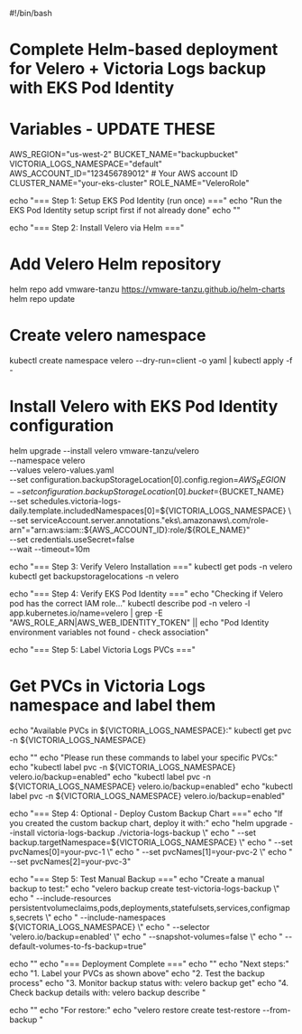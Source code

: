 #!/bin/bash

# Complete Helm-based deployment for Velero + Victoria Logs backup with EKS Pod Identity

# Variables - UPDATE THESE
AWS_REGION="us-west-2"
BUCKET_NAME="backupbucket"
VICTORIA_LOGS_NAMESPACE="default"
AWS_ACCOUNT_ID="123456789012"  # Your AWS account ID
CLUSTER_NAME="your-eks-cluster"
ROLE_NAME="VeleroRole"

echo "=== Step 1: Setup EKS Pod Identity (run once) ==="
echo "Run the EKS Pod Identity setup script first if not already done"
echo ""

echo "=== Step 2: Install Velero via Helm ==="

# Add Velero Helm repository
helm repo add vmware-tanzu https://vmware-tanzu.github.io/helm-charts
helm repo update

# Create velero namespace
kubectl create namespace velero --dry-run=client -o yaml | kubectl apply -f -

# Install Velero with EKS Pod Identity configuration
helm upgrade --install velero vmware-tanzu/velero \
  --namespace velero \
  --values velero-values.yaml \
  --set configuration.backupStorageLocation[0].config.region=${AWS_REGION} \
  --set configuration.backupStorageLocation[0].bucket=${BUCKET_NAME} \
  --set schedules.victoria-logs-daily.template.includedNamespaces[0]=${VICTORIA_LOGS_NAMESPACE} \
  --set serviceAccount.server.annotations."eks\.amazonaws\.com/role-arn"="arn:aws:iam::${AWS_ACCOUNT_ID}:role/${ROLE_NAME}" \
  --set credentials.useSecret=false \
  --wait --timeout=10m

echo "=== Step 3: Verify Velero Installation ==="
kubectl get pods -n velero
kubectl get backupstoragelocations -n velero

echo "=== Step 4: Verify EKS Pod Identity ==="
echo "Checking if Velero pod has the correct IAM role..."
kubectl describe pod -n velero -l app.kubernetes.io/name=velero | grep -E "AWS_ROLE_ARN|AWS_WEB_IDENTITY_TOKEN" || echo "Pod Identity environment variables not found - check association"

echo "=== Step 5: Label Victoria Logs PVCs ==="
# Get PVCs in Victoria Logs namespace and label them
echo "Available PVCs in ${VICTORIA_LOGS_NAMESPACE}:"
kubectl get pvc -n ${VICTORIA_LOGS_NAMESPACE}

echo ""
echo "Please run these commands to label your specific PVCs:"
echo "kubectl label pvc <your-pvc-1> -n ${VICTORIA_LOGS_NAMESPACE} velero.io/backup=enabled"
echo "kubectl label pvc <your-pvc-2> -n ${VICTORIA_LOGS_NAMESPACE} velero.io/backup=enabled"
echo "kubectl label pvc <your-pvc-3> -n ${VICTORIA_LOGS_NAMESPACE} velero.io/backup=enabled"

echo "=== Step 4: Optional - Deploy Custom Backup Chart ==="
echo "If you created the custom backup chart, deploy it with:"
echo "helm upgrade --install victoria-logs-backup ./victoria-logs-backup \\"
echo "  --set backup.targetNamespace=${VICTORIA_LOGS_NAMESPACE} \\"
echo "  --set pvcNames[0]=your-pvc-1 \\"
echo "  --set pvcNames[1]=your-pvc-2 \\"
echo "  --set pvcNames[2]=your-pvc-3"

echo "=== Step 5: Test Manual Backup ==="
echo "Create a manual backup to test:"
echo "velero backup create test-victoria-logs-backup \\"
echo "  --include-resources persistentvolumeclaims,pods,deployments,statefulsets,services,configmaps,secrets \\"
echo "  --include-namespaces ${VICTORIA_LOGS_NAMESPACE} \\"
echo "  --selector 'velero.io/backup=enabled' \\"
echo "  --snapshot-volumes=false \\"
echo "  --default-volumes-to-fs-backup=true"

echo ""
echo "=== Deployment Complete ==="
echo ""
echo "Next steps:"
echo "1. Label your PVCs as shown above"
echo "2. Test the backup process"
echo "3. Monitor backup status with: velero backup get"
echo "4. Check backup details with: velero backup describe <backup-name>"

echo ""
echo "For restore:"
echo "velero restore create test-restore --from-backup <backup-name>"
